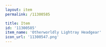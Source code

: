 ```yaml
---
layout: item
permalink: /11300585

title: Item
id: '11300585'
item_name: 'Otherworldly Lightray Headgear'
icon_url: '11300547.png'
---
```


